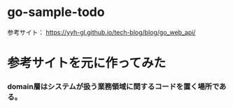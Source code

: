 # go-sample-todo

参考サイト：
https://yyh-gl.github.io/tech-blog/blog/go_web_api/

# 参考サイトを元に作ってみた

### domain層はシステムが扱う業務領域に関するコードを置く場所である。